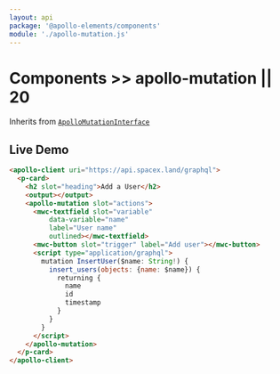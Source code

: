 ```yaml
---
layout: api
package: '@apollo-elements/components'
module: './apollo-mutation.js'
---
```

# Components >> apollo-mutation || 20

Inherits from [`ApolloMutationInterface`](/api/interfaces/mutation/)

## Live Demo

```html wcd oxFdNcAerrfuuiOMM22M www/index.html
<apollo-client uri="https://api.spacex.land/graphql">
  <p-card>
    <h2 slot="heading">Add a User</h2>
    <output></output>
    <apollo-mutation slot="actions">
      <mwc-textfield slot="variable"
          data-variable="name"
          label="User name"
          outlined></mwc-textfield>
      <mwc-button slot="trigger" label="Add user"></mwc-button>
      <script type="application/graphql">
        mutation InsertUser($name: String!) {
          insert_users(objects: {name: $name}) {
            returning {
              name
              id
              timestamp
            }
          }
        }
      </script>
    </apollo-mutation>
  </p-card>
</apollo-client>
```

